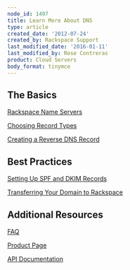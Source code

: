 ```yaml
---
node_id: 1497
title: Learn More About DNS
type: article
created_date: '2012-07-24'
created_by: Rackspace Support
last_modified_date: '2016-01-11'
last_modified_by: Rose Contreras
product: Cloud Servers
body_format: tinymce
---
```


The Basics
----------

[Rackspace Name
Servers](/howto/rackspace-name-servers "Rackspace Name Servers")

[Choosing Record
Types](/howto/choosing-dns-record-types "Choosing Record Types")

<div>

[Creating a Reverse DNS
Record](/howto/create-a-reverse-dns-record-0)



</div>

Best Practices
--------------

[Setting Up SPF and DKIM
Records](/howto/set-up-spf-and-dkim-records)

[Transferring Your Domain to
Rackspace](/howto/serving-your-domain-from-a-rackspace-cloud-server)





Additional Resources
--------------------

[FAQ](http://www.rackspace.com/cloud/cloud_hosting_products/servers/faq/)

[Product](http://www.rackspace.com/cloud/cloud_hosting_products/servers/)[ ](http://www.rackspace.com/cloud/cloud_hosting_products/loadbalancers/ "Cloud Load Balancers Product Page")[Page](http://www.rackspace.com/cloud/cloud_hosting_products/servers/)

[API](http://docs.rackspace.com/api/)[ ](http://docs.rackspace.com/api/ "Rackspace Cloud API Documentation")[Documentation](http://developer.rackspace.com/docs/)

